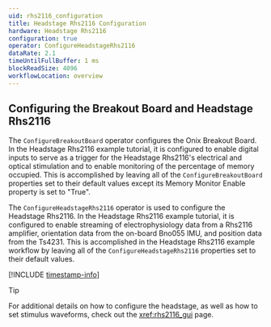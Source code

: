 ```yaml
---
uid: rhs2116_configuration
title: Headstage Rhs2116 Configuration
hardware: Headstage Rhs2116
configuration: true
operator: ConfigureHeadstageRhs2116
dataRate: 2.1
timeUntilFullBuffer: 1 ms
blockReadSize: 4096
workflowLocation: overview
---
```


## Configuring the Breakout Board and Headstage Rhs2116

The `ConfigureBreakoutBoard` operator configures the Onix Breakout Board. In the Headstage Rhs2116
example tutorial, it is configured to enable digital inputs to serve as a trigger for the Headstage
Rhs2116's electrical and optical stimulation and to enable monitoring of the percentage of memory
occupied. This is accomplished by leaving all of the `ConfigureBreakoutBoard` properties set to
their default values except its Memory Monitor Enable property is set to "True". 

The `ConfigureHeadstageRhs2116` operator is used to configure the Headstage Rhs2116. In the
Headstage Rhs2116 example tutorial, it is configured to enable streaming of electrophysiology data
from a Rhs2116 amplifier, orientation data from the on-board Bno055 IMU, and position data from the
Ts4231. This is accomplished in the Headstage Rhs2116 example workflow by leaving all of the
`ConfigureHeadstageRhs2116` properties set to their default values.

[!INCLUDE [timestamp-info](../../../includes/configuration-timestamp.md)]

> [!TIP]
> For additional details on how to configure the headstage, as well as how to
> set stimulus waveforms, check out the <xref:rhs2116_gui> page.